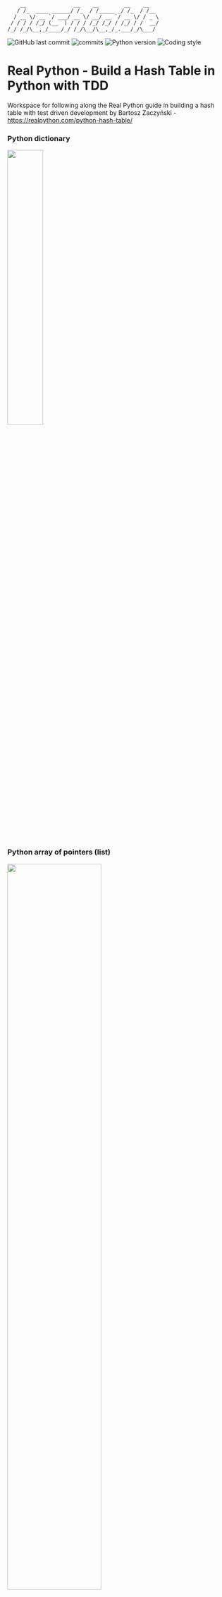         __               __    __        __    __   
       / /_  ____ ______/ /_  / /_____ _/ /_  / /__ 
      / __ \/ __ `/ ___/ __ \/ __/ __ `/ __ \/ / _ \
     / / / / /_/ (__  ) / / / /_/ /_/ / /_/ / /  __/
    /_/ /_/\__,_/____/_/ /_/\__/\__,_/_.___/_/\___/ 
                                                 
                                                                                                          
![GitHub last commit](https://img.shields.io/github/last-commit/davidtwynn/python_hash_table?style=plastic&color=success)
![commits](https://badgen.net/github/commits/davidtwynn/python_hash_table?icon=github&color=blue)
![Python version](https://img.shields.io/badge/python%20version-3.10-blue)
![Coding style](https://img.shields.io/badge/code%20style-black-000000.svg)

# Real Python - Build a Hash Table in Python with TDD

Workspace for following along the Real Python guide in building a hash table with test driven development by Bartosz Zaczyński - https://realpython.com/python-hash-table/

### Python dictionary
<img src="https://files.realpython.com/media/dict_map.6ea6c6e33b4b.png" width="40%" height="40%">

### Python array of pointers (list)
<img src="https://files.realpython.com/media/sequence_memory.7b9f9207fe9a.png" width="65%" height="65%">

## Other resources

Hash table series - https://www.youtube.com/watch?v=MfhjkfocRR0&list=PLTxllHdfUq4f7-uHOpxXnBUbsuLiI9pmb

Size comparisons to list of tuples - https://stackoverflow.com/questions/15641344/python-memory-consumption-dict-vs-list-of-tuples
